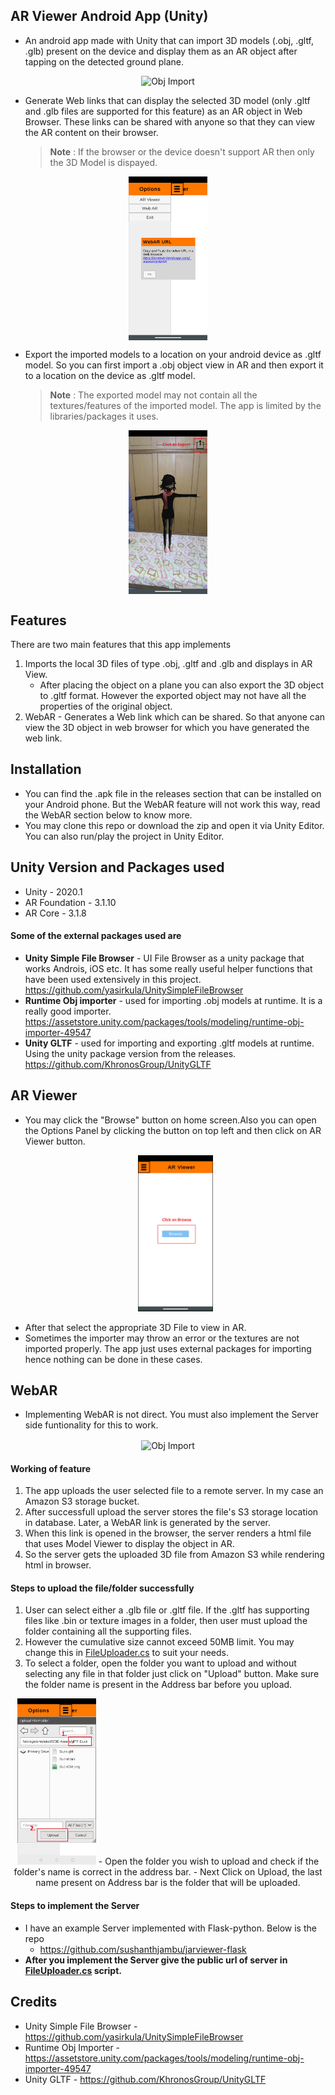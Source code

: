 ## AR Viewer Android App (Unity)
* An android app made with Unity that can import 3D models (.obj, .gltf, .glb) present on the device and display them as an AR object after tapping on the detected ground plane.
<p align="center">
<img src="https://github.com/sushanthjambu/readme-images/blob/main/unityarapp/Girl_Obj%20Gif.gif" alt="Obj Import" width="25%" height="50%">
</p>

* Generate Web links that can display the selected 3D model (only .gltf and .glb files are supported for this feature) as an AR object in Web Browser. These links can be shared with anyone so that they can view the AR content on their browser.
	> **Note** : If the browser or the device doesn't support AR then only the 3D Model is dispayed.
<p align="center">
<img align="center" src="https://github.com/sushanthjambu/readme-images/blob/main/unityarapp/WebAR%20Link.png" alt="WebAR URL" width="25%" height="50%">
</p>

* Export the imported models to a location on your android device as .gltf model. So you can first import a .obj object view in AR and then export it to a location on the device as .gltf model.
	> **Note** : The exported model may not contain all the textures/features of the imported model. The app is limited by the libraries/packages it uses.
<p align="center">
<img align="center" src="https://github.com/sushanthjambu/readme-images/blob/main/unityarapp/Export%20Button.png" alt="Export" width="25%" height="50%">
</p>

## Features
There are two main features that this app implements
1. Imports the local 3D files of type .obj, .gltf and .glb and displays in AR View.
	- After placing the object on a plane you can also export the 3D object to .gltf format. However the exported object may not have all the properties of the original object.
2. WebAR - Generates a Web link which can be shared. So that anyone can view the 3D object in web browser for which you have generated the web link.

## Installation
- You can find the .apk file in the releases section that can be installed on your Android phone. But the WebAR feature will not work this way, read the WebAR section below to know more.
- You may clone this repo or download the zip and open it via Unity Editor. You can also run/play the project in Unity Editor.

## Unity Version and Packages used
- Unity - 2020.1
- AR Foundation - 3.1.10
- AR Core - 3.1.8
#### Some of the  external packages used are
- **Unity Simple File Browser** - UI File Browser as a unity package that works Androis, iOS etc. It has some really useful helper functions that have been used extensively in this project.
	https://github.com/yasirkula/UnitySimpleFileBrowser
- **Runtime Obj importer** - used for importing .obj models at runtime. It is a really good importer.
	https://assetstore.unity.com/packages/tools/modeling/runtime-obj-importer-49547
- **Unity GLTF** - used for importing and exporting .gltf models at runtime. Using the unity package version from the releases.
	https://github.com/KhronosGroup/UnityGLTF

## AR Viewer
- You may click the "Browse" button on home screen.Also you can open the Options Panel by clicking the button on top left and then click on AR Viewer button.
	<p align="center">
	<img src="https://github.com/sushanthjambu/readme-images/blob/main/unityarapp/Browse.png" alt="Browse button" width="25%" height="50%">
	</p>
- After that select the appropriate 3D File to view in AR.
- Sometimes the importer may throw an error or the textures are not imported properly. The app just uses external packages for importing hence nothing can be done in these cases.    

## WebAR
- Implementing WebAR is not direct. You must also implement the Server side funtionality for this to work.
<p align="center">
<img align="center" src="https://github.com/sushanthjambu/readme-images/blob/main/unityarapp/WebAR%20gif.gif" alt="Obj Import" width="25%" height="50%">
</p>

#### Working of feature
1. The app uploads the user selected file to a remote server. In my case an Amazon S3 storage bucket.
2. After successfull upload the server stores the file's S3 storage location in database. Later, a WebAR link is generated by the server.
3. When this link is opened in the browser, the server renders a html file that uses Model Viewer to display the object in AR.
4. So the server gets the uploaded 3D file from Amazon S3 while rendering html in browser.
#### Steps to upload the file/folder successfully
1. User can select either a .glb file or .gltf file. If the .gltf has supporting files like .bin or texture images in a folder, then user must upload the folder containing all the supporting files.
2. However the cumulative size cannot exceed 50MB limit. You may change this in [FileUploader.cs](Assets/Scripts/FileUploader.cs#L31) to suit your needs.
3. To select a folder, open the folder you want to upload and without selecting any file in that folder just click on "Upload" button. Make sure the folder name is present in the Address bar before you upload.
<p align="center">
<img src="https://github.com/sushanthjambu/readme-images/blob/main/unityarapp/Folder%20Upload.jpg" alt="Obj Import" width="25%" height="50%">
- Open the folder you wish to upload and check if the folder's name is correct in the address bar.
- Next Click on Upload, the last name present on Address bar is the folder that will be uploaded.
</p>

#### Steps to implement the Server
- I have an example Server implemented with Flask-python. Below is the repo
	- https://github.com/sushanthjambu/jarviewer-flask
- **After you implement the Server give the public url of server in [FileUploader.cs](Assets/Scripts/FileUploader.cs#L19) script.**

## Credits
- Unity Simple File Browser - https://github.com/yasirkula/UnitySimpleFileBrowser
- Runtime Obj Importer - https://assetstore.unity.com/packages/tools/modeling/runtime-obj-importer-49547
- Unity GLTF - https://github.com/KhronosGroup/UnityGLTF